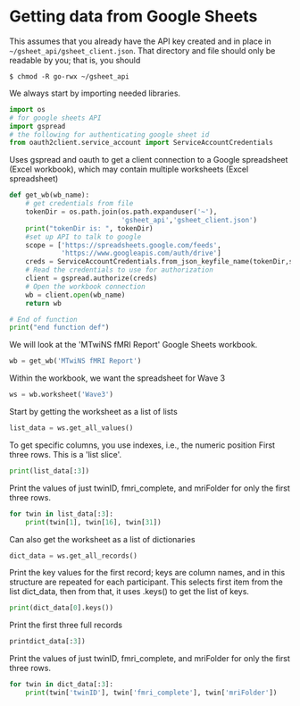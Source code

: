 # Getting data from Google Sheets

This assumes that you already have the API key created and in
place in `~/gsheet_api/gsheet_client.json`.  That directory and
file should only be readable by you; that is, you should

```
$ chmod -R go-rwx ~/gsheet_api
```

We always start by importing needed libraries.

```python
import os
# for google sheets API
import gspread
# the following for authenticating google sheet id
from oauth2client.service_account import ServiceAccountCredentials
```

Uses gspread and oauth to get a client connection to a Google
spreadsheet (Excel workbook), which may contain multiple
worksheets (Excel spreadsheet)

```python
def get_wb(wb_name):
    # get credentials from file
    tokenDir = os.path.join(os.path.expanduser('~'),
                            'gsheet_api','gsheet_client.json')
    print("tokenDir is: ", tokenDir)
    #set up API to talk to google
    scope = ['https://spreadsheets.google.com/feeds',
             'https://www.googleapis.com/auth/drive']
    creds = ServiceAccountCredentials.from_json_keyfile_name(tokenDir,scope)
    # Read the credentials to use for authorization
    client = gspread.authorize(creds)
    # Open the workbook connection
    wb = client.open(wb_name)
    return wb

# End of function
print("end function def")
```

We will look at the 'MTwiNS fMRI Report' Google Sheets workbook.
```python
wb = get_wb('MTwiNS fMRI Report')
```

Within the workbook, we want the spreadsheet for Wave 3

```python
ws = wb.worksheet('Wave3')
```


Start by getting the worksheet as a list of lists

```python
list_data = ws.get_all_values()
```

To get specific columns, you use indexes, i.e., the numeric position
First three rows.  This is a 'list slice'.

```python
print(list_data[:3])
```

Print the values of just twinID, fmri_complete, and mriFolder for only the
first three rows.

```python
for twin in list_data[:3]:
    print(twin[1], twin[16], twin[31])
```

Can also get the worksheet as a list of dictionaries
```python
dict_data = ws.get_all_records()
```

Print the key values for the first record; keys are column names, and
in this structure are repeated for each participant.  This selects
first item from the list dict_data, then from that, it uses .keys()
to get the list of keys.

```python
print(dict_data[0].keys())
```

Print the first three full records

```python
printdict_data[:3])
```

Print the values of just twinID, fmri_complete, and mriFolder for only the
first three rows.

```python
for twin in dict_data[:3]:
    print(twin['twinID'], twin['fmri_complete'], twin['mriFolder'])
```
